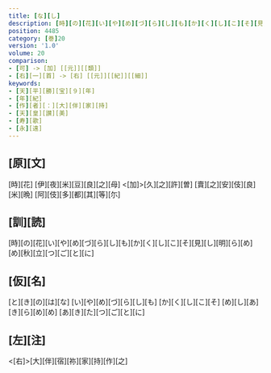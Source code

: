 ```yaml
---
title: [な][し]
description: [時][の][花][い][や][め][づ][ら][し][も][か][く][し][こ][そ][見][し][明][ら][め][め][秋][立][つ][ご][と][に]
position: 4485
category: [巻]20
version: '1.0'
volume: 20
comparison:
- [可] -> [加] [[元]][[類]]
- [右][一][首] -> [右] [[元]][[紀]][[細]]
keywords:
- [天][平][勝][宝][９][年]
- [年][紀]
- [作][者][：][大][伴][家][持]
- [天][皇][讃][美]
- [寿][歌]
- [永][遠]
---
```


## [原][文]

[時][花] [伊][夜][米][豆][良][之][母] <[加]>[久][之][許][曽] [賣][之][安][伎][良][米][晩] [阿][伎][多][都][其][等][尓]

## [訓][読]

[時][の][花][い][や][め][づ][ら][し][も][か][く][し][こ][そ][見][し][明][ら][め][め][秋][立][つ][ご][と][に]

## [仮][名]

[と][き][の][は][な] [い][や][め][づ][ら][し][も] [か][く][し][こ][そ] [め][し][あ][き][ら][め][め] [あ][き][た][つ][ご][と][に]

## [左][注]

<[右]>[大][伴][宿][祢][家][持][作][之]
